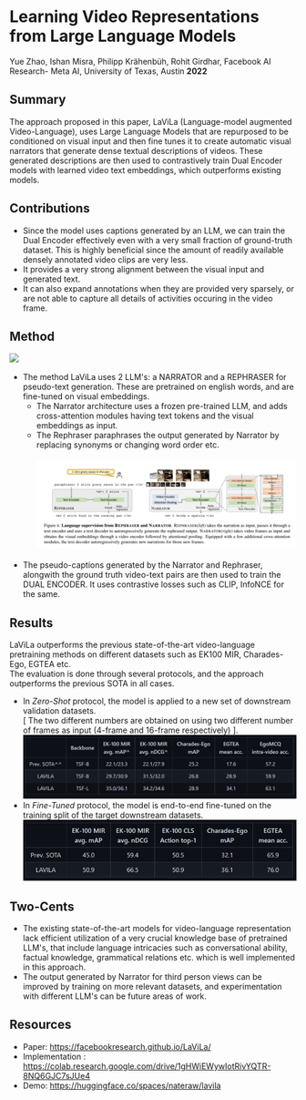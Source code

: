 # Learning Video Representations from Large Language Models

Yue Zhao, Ishan Misra, Philipp Krähenbüh, Rohit Girdhar, Facebook AI Research- Meta AI, University of Texas, Austin
**2022**
## Summary

The approach proposed in this paper, LaViLa (Language-model augmented Video-Language), uses Large Language Models that are repurposed to be conditioned on visual input 
and then fine tunes it to create automatic visual narrators that generate dense textual descriptions of videos. 
These generated descriptions are then used to contrastively train Dual Encoder models with learned video text embeddings, which outperforms existing models.

## Contributions

- Since the model uses captions generated by an LLM, we can train the Dual Encoder effectively even with a very small fraction of ground-truth dataset.
This is highly beneficial since the amount of readily available densely annotated video clips are very less.
- It provides a very strong alignment between the visual input and generated text.
- It can also expand annotations when they are provided very sparsely, or are not able to capture all details of activities occuring in the video frame.

## Method
<img src="../images/lavila_ego4d.gif"> <br>
- The method LaViLa uses 2 LLM's: a NARRATOR and a REPHRASER for pseudo-text generation. These are pretrained on english words, and are fine-tuned on visual embeddings.
  - The Narrator architecture uses a frozen pre-trained LLM, and adds cross-attention modules having text tokens and the visual embeddings as input.
  - The Rephraser paraphrases the output generated by Narrator by replacing synonyms or changing word order etc. <br> <br>
<img src='../images/lavila_narrator.png'> <br> <br>
- The pseudo-captions generated by the Narrator and Rephraser, alongwith the ground truth video-text pairs are then used to train the DUAL ENCODER. 
It uses contrastive losses such as CLIP, InfoNCE for the same.

## Results
LaViLa outperforms the previous state-of-the-art video-language pretraining methods on different datasets such as EK100 MIR, Charades-Ego, EGTEA etc. <br>
The evaluation is done through several protocols, and the approach outperforms the previous SOTA in all cases.
- In *Zero-Shot* protocol, the model is applied to a new set of downstream validation datasets.<br> 
[ The two different numbers are obtained on using two different number of frames as input (4-frame and 16-frame respectively) ].
<img src='../images/lavila_zs.jpeg'> <br>
- In *Fine-Tuned* protocol, the model is end-to-end fine-tuned on the training split of the target downstream datasets.
<img src='../images/lavila_ft.jpeg'> <br>

## Two-Cents

- The existing state-of-the-art models for video-language representation lack efficient utilization of a very crucial knowledge base of pretrained LLM's, that include 
language intricacies such as conversational ability, factual knowledge, grammatical relations etc. which is well implemented in this approach.
- The output generated by Narrator for third person views can be improved by training on more relevant datasets, and experimentation with different LLM's can be future
areas of work.

## Resources
- Paper: https://facebookresearch.github.io/LaViLa/
- Implementation : https://colab.research.google.com/drive/1gHWiEWywIotRivYQTR-8NQ6GJC7sJUe4
- Demo: https://huggingface.co/spaces/nateraw/lavila
